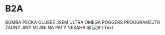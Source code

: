 # B2A

BOMBA PECKA OUJEEE 
JSEM ULTRA OMEGA POGGERS PROUGRAMEJTR
ŽÁDNÝ JINÝ MI ANI NA PATY NESAHÁ
😎
![Alt Text](https://media.giphy.com/media/zOvBKUUEERdNm/giphy.gif)
